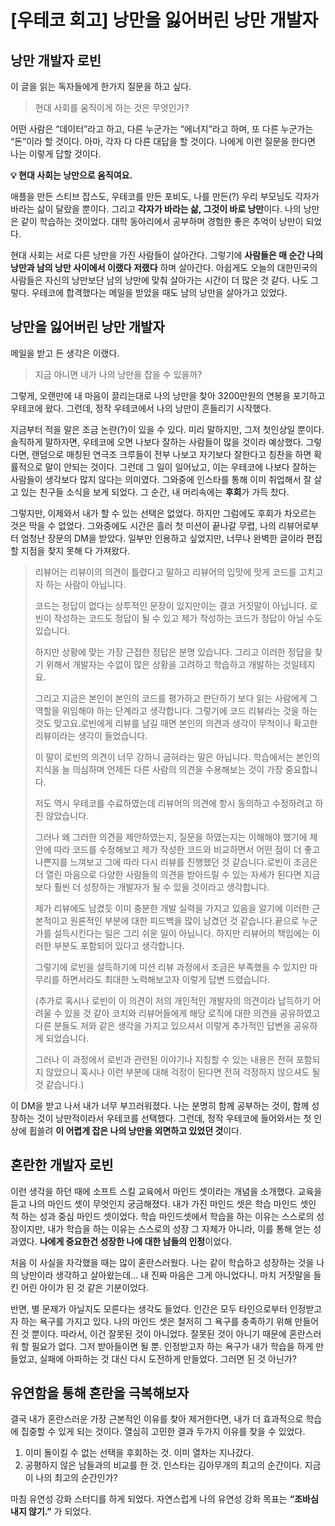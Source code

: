 # [우테코 회고] 낭만을 잃어버린 낭만 개발자

## 낭만 개발자 로빈

이 글을 읽는 독자들에게 한가지 질문을 하고 싶다.

> 현대 사회를 움직이게 하는 것은 무엇인가?
> 

어떤 사람은 “데이터”라고 하고, 다른 누군가는 “에너지”라고 하며, 또 다른 누군가는 “돈”이라 할 것이다. 아마, 각자 다 다른 대답을 할 것이다. 나에게 이런 질문을 한다면 나는 이렇게 답할 것이다.

**💡 현대 사회는 낭만으로 움직여요.**

애플을 만든 스티브 잡스도, 우테코를 만든 포비도, 나를 만든(?) 우리 부모님도 각자가 바라는 삶이 달랐을 뿐이다. 그리고 **각자가 바라는 삶, 그것이 바로 낭만**이다. 나의 낭만은 같이 학습하는 것이었다. 대학 동아리에서 공부하며 경험한 좋은 추억이 낭만이 되었다. 

현대 사회는 서로 다른 낭만을 가진 사람들이 살아간다. 그렇기에 **사람들은 매 순간 나의 낭만과 남의 낭만 사이에서 이랬다 저랬다** 하며 살아간다. 아쉽게도 오늘의 대한민국의 사람들은 자신의 낭만보단 남의 낭만에 맞춰 살아가는 시간이 더 많은 것 같다. 나도 그렇다. 우테코에 합격했다는 메일을 받았을 때도 남의 낭만을 살아가고 있었다.

## 낭만을 잃어버린 낭만 개발자

메일을 받고 든 생각은 이랬다.

> 지금 아니면 내가 나의 낭만을 잡을 수 있을까?
> 

그렇게, 오랜만에 내 마음이 끌리는대로 나의 낭만을 찾아 3200만원의 연봉을 포기하고 우테코에 왔다. 그런데, 정작 우테코에서 나의 낭만이 흔들리기 시작했다.

지금부터 적을 말은 조금 논란(?)이 있을 수 있다. 미리 말하지만, 그저 첫인상일 뿐이다. 솔직하게 말하자면, 우테코에 오면 나보다 잘하는 사람들이 많을 것이라 예상했다. 그렇다면, 랜덤으로 매칭된 연극조 크루들이 전부 나보고 자기보다 잘한다고 칭찬을 하면 확률적으로 말이 안되는 것이다. 그런데 그 일이 일어났고, 이는 우테코에 나보다 잘하는 사람들이 생각보다 많지 않다는 의미였다. 그와중에 인스타를 통해 이미 취업해서 잘 살고 있는 친구들 소식을 보게 되었다. 그 순간, 내 머리속에는 **후회**가 가득 찼다.

그렇지만, 이제와서 내가 할 수 있는 선택은 없었다. 하지만 그럼에도 후회가 차오르는 것은 막을 수 없었다. 그와중에도 시간은 흘러 첫 미션이 끝나갈 무렵, 나의 리뷰어로부터 엄청난 장문의 DM을 받았다. 일부만 인용하고 싶었지만, 너무나 완벽한 글이라 편집할 지점을 찾지 못해 다 가져왔다.

> 리뷰어는 리뷰이의 의견이 틀렸다고 말하고 리뷰어의 입맛에 맛게 코드를 고치고자 하는 사람이 아닙니다.
> 
> 
> 코드는 정답이 없다는 상투적인 문장이 있지만이는 결코 거짓말이 아닙니다. 로빈이 작성하는 코드도 정답이 될 수 있고 제가 작성하는 코드가 정답이 아닐 수도 있습니다.
> 
> 하지만 상황에 맞는 가장 근접한 정답은 분명 있습니다. 그리고 이러한 정답을 찾기 위해서 개발자는 수없이 많은 상황을 고려하고 학습하고 개발하는 것일테지요.
> 
> 그리고 지금은 본인이 본인의 코드를 평가하고 판단하기 보다 읽는 사람에게 그 역할을 위임해야 하는 단계라고 생각합니다. 그렇기에 코드 리뷰라는 것을 하는 것도 맞고요.로빈에게 리뷰를 남길 때면 본인의 의견과 생각이 무척이나 확고한 리뷰이라는 생각이 들었습니다.
> 
> 이 말이 로빈의 의견이 너무 강하니 굽혀라는 말은 아닙니다. 학습에서는 본인의 지식을 늘 의심하며 언제든 다른 사람의 의견을 수용해보는 것이 가장 중요합니다.
> 
> 저도 역시 우테코를 수료하였는데 리뷰어의 의견에 항시 동의하고 수정하려고 하진 않았습니다.
> 
> 그러나 왜 그러한 의견을 제안하였는지, 질문을 하였는지는 이해해야 했기에 제안에 따라 코드를 수정해보고 제가 작성한 코드와 비교하면서 어떤 점이 더 좋고 나쁜지를 느껴보고 그에 따라 다시 리뷰를 진행했던 것 같습니다.로빈이 조금은 더 열린 마음으로 다양한 사람들의 의견을 받아드릴 수 있는 자세가 된다면 지금보다 훨씬 더 성장하는 개발자가 될 수 있을 것이라고 생각합니다.
> 
> 제가 리뷰에도 남겼듯 이미 충분한 개발 실력을 가지고 있음을 알기에 이러한 근본적이고 원론적인 부분에 대한 피드백을 많이 남겼던 것 같습니다.끝으로 누군가를 설득시킨다는 일은 그리 쉬운 일이 아닙니다. 하지만 리뷰어의 책임에는 이러한 부분도 포함되어 있다고 생각합니다.
> 
> 그렇기에 로빈을 설득하기에 미션 리뷰 과정에서 조금은 부족했을 수 있지만 마무리를 하면서라도 최대한 노력해보고자 이렇게 답변 드렸습니다.
> 
> (추가로 혹시나 로빈이 이 의견이 저의 개인적인 개발자의 의견이라 납득하기 어려울 수 있을 것 같아 코치와 리뷰어들에게 해당 로직에 대한 의견을 공유하였고 다른 분들도 저와 같은 생각을 가지고 있으셔서 이렇게 추가적인 답변을 공유하게 되었습니다.
> 
> 그러나 이 과정에서 로빈과 관련된 이야기나 지칭할 수 있는 내용은 전혀 포함되지 않았으니 혹시나 이런 부분에 대해 걱정이 된다면 전혀 걱정하지 않으셔도 될 것 같습니다.)
> 

이 DM을 받고 나서 내가 너무 부끄러워졌다. 나는 분명히 함께 공부하는 것이, 함께 성장하는 것이 낭만적이라서 우테코를 선택했다. 그런데, 정작 우테코에 들어와서는 첫 인상에 휩쓸려 **이 어렵게 잡은 나의 낭만을 외면하고 있었던 것**이다.

## 혼란한 개발자 로빈

이런 생각을 하던 때에 소프트 스킬 교육에서 마인드 셋이라는 개념을 소개했다. 교육을 듣고 나의 마인드 셋이 무엇인지 궁금해졌다. 내가 가진 마인드 셋은 학습 마인드 셋인 척 하는 성과 중심 마인드 셋이었다. 학습 마인드셋에서 학습을 하는 이유는 스스로의 성장이지만, 내가 학습을 하는 이유는 스스로의 성장 그 자체가 아니라, 이를 통해 얻는 성과였다. **나에게 중요한건 성장한 나에 대한 남들의 인정**이었다.

처음 이 사실을 자각했을 때는 많이 혼란스러웠다. 나는 같이 학습하고 성장하는 것을 나의 낭만이라 생각하고 살아왔는데… 내 진짜 마음은 그게 아니었다니. 마치 거짓말을 들킨 어린 아이가 된 것 같은 기분이었다. 

반면, 별 문제가 아닐지도 모른다는 생각도 들었다. 인간은 모두 타인으로부터 인정받고자 하는 욕구를 가지고 있다. 나의 마인드 셋은 철저히 그 욕구를 충족하기 위해 만들어진 것 뿐이다. 따라서, 이건 잘못된 것이 아니었다. 잘못된 것이 아니기 때문에 혼란스러워 할 필요가 없다. 그저 받아들이면 될 뿐. 인정받고자 하는 욕구가 내가 학습을 하게 만들었고, 실패에 아파하는 것 대신 다시 도전하게 만들었다. 그러면 된 것 아닌가?

## 유연함을 통해 혼란을 극복해보자

결국 내가 혼란스러운 가장 근본적인 이유를 찾아 제거한다면, 내가 더 효과적으로 학습에 집중할 수 있게 되는 것이다. 열심히 고민한 결과 두가지 이유를 찾을 수 있었다.

1. 이미 돌이킬 수 없는 선택을 후회하는 것. 이미 열차는 지나갔다. 
2. 공평하지 않은 남들과의 비교를 한 것. 인스타는 김아무개의 최고의 순간이다. 지금이 나의 최고의 순간인가?

마침 유연성 강화 스터디를 하게 되었다. 자연스럽게 나의 유연성 강화 목표는 **“조바심 내지 않기.”** 가 되었다.
